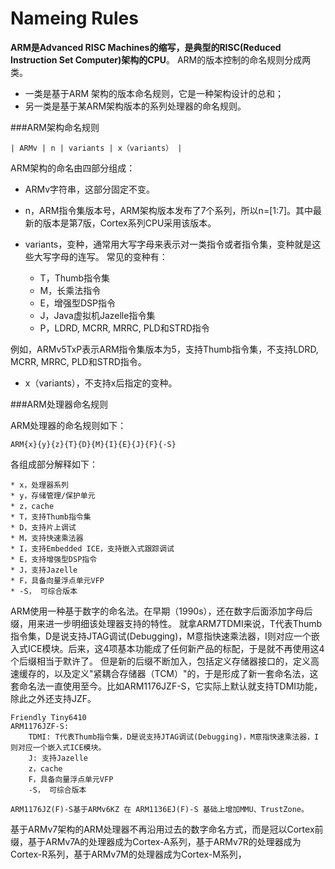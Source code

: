 Nameing Rules
====

**ARM是Advanced RISC Machines的缩写，是典型的RISC(Reduced Instruction Set Computer)架构的CPU**。
ARM的版本控制的命名规则分成两类。

* 一类是基于ARM 架构的版本命名规则，它是一种架构设计的总和；
* 另一类是基于某ARM架构版本的系列处理器的命名规则。

###ARM架构命名规则

    | ARMv | n | variants | x（variants） |

ARM架构的命名由四部分组成：

* ARMv字符串，这部分固定不变。
* n，ARM指令集版本号，ARM架构版本发布了7个系列，所以n=[1:7]。其中最新的版本是第7版，Cortex系列CPU采用该版本。
* variants，变种，通常用大写字母来表示对一类指令或者指令集，变种就是这些大写字母的连写。
    常见的变种有：

    * T，Thumb指令集
    * M，长乘法指令
    * E，增强型DSP指令
    * J，Java虚拟机Jazelle指令集
    * P，LDRD, MCRR, MRRC, PLD和STRD指令

例如，ARMv5TxP表示ARM指令集版本为5，支持Thumb指令集，不支持LDRD, MCRR, MRRC, PLD和STRD指令。
* x（variants），不支持x后指定的变种。

###ARM处理器命名规则

ARM处理器的命名规则如下：

    ARM{x}{y}{z}{T}{D}{M}{I}{E}{J}{F}{-S}

各组成部分解释如下：

    * x，处理器系列
    * y，存储管理/保护单元
    * z，cache
    * T，支持Thumb指令集
    * D，支持片上调试
    * M，支持快速乘法器
    * I，支持Embedded ICE，支持嵌入式跟踪调试
    * E，支持增强型DSP指令
    * J，支持Jazelle
    * F，具备向量浮点单元VFP
    * -S， 可综合版本

ARM使用一种基于数字的命名法。在早期（1990s），还在数字后面添加字母后缀，用来进一步明细该处理器支持的特性。
就拿ARM7TDMI来说，T代表Thumb指令集，D是说支持JTAG调试(Debugging)，M意指快速乘法器，I则对应一个嵌入式ICE模块。后来，这4项基本功能成了任何新产品的标配，于是就不再使用这4个后缀相当于默许了。
但是新的后缀不断加入，包括定义存储器接口的，定义高速缓存的，以及定义"紧耦合存储器（TCM）"的，于是形成了新一套命名法，这套命名法一直使用至今。比如ARM1176JZF-S，它实际上默认就支持TDMI功能，除此之外还支持JZF。

    Friendly Tiny6410
    ARM1176JZF-S:
        TDMI: T代表Thumb指令集，D是说支持JTAG调试(Debugging)，M意指快速乘法器，I则对应一个嵌入式ICE模块。
        J: 支持Jazelle
        z，cache
        F，具备向量浮点单元VFP
        -S， 可综合版本

    ARM1176JZ(F)-S基于ARMv6KZ 在 ARM1136EJ(F)-S 基础上增加MMU、TrustZone。


基于ARMv7架构的ARM处理器不再沿用过去的数字命名方式，而是冠以Cortex前缀，基于ARMv7A的处理器成为Cortex-A系列，基于ARMv7R的处理器成为Cortex-R系列，基于ARMv7M的处理器成为Cortex-M系列，

